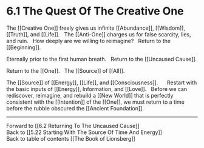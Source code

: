 # 6.1 The Quest Of The Creative One

The [[Creative One]] freely gives us infinite [[Abundance]], [[Wisdom]], [[Truth]], and [[Life]]. 
 
The [[Anti-One]] charges us for false scarcity, lies, and ruin.
 
How deeply are we willing to reimagine? 
 
Return to the [[Beginning]]. 

Eternally prior to the first human breath. 
 
Return to the [[Uncaused Cause]].

Return to the [[One]]. 
 
The [[Source]] of [[All]]. 

The [[Source]] of [[Energy]], [[Life]], and [[Consciousness]].   
 
Restart with the basic inputs of [[Energy]], Information, and [[Love]]. 
 
Before we can rediscover, reimagine, and rebuild a [[New World]] that is perfectly consistent with the [[Intention]] of the [[One]], we must return to a time before the rubble obscured the [[Ancient Foundation]]. 

___

Forward to [[6.2 Returning To The Uncaused Cause]]        
Back to [[5.22 Starting With The Source Of Time And Energy]]        
Back to table of contents [[The Book of Lionsberg]]  